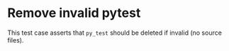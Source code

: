 # Remove invalid pytest

This test case asserts that `py_test` should be deleted if invalid (no source files).
